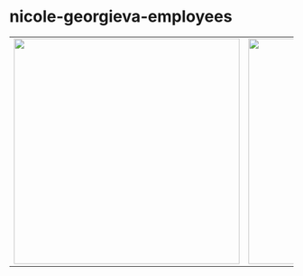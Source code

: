 # nicole-georgieva-employees

|          |             |                |       |
| :---:    |    :----:   |          :---: | :---: |
| <img src="https://user-images.githubusercontent.com/93789076/229311704-25ea97d1-7a03-41df-8d59-b4a0d4bad284.png" width="400"> | <img src="https://user-images.githubusercontent.com/93789076/229214678-d184e78b-e16d-45f7-b659-8c9f49c7bb74.png" width="400"> | <img src="https://user-images.githubusercontent.com/93789076/229311818-582d446d-4af4-49af-aee0-b60333f30274.png" width="400"> | <img src="https://user-images.githubusercontent.com/93789076/229311825-e48709a2-b720-47e5-8dc1-cc7e552d89a0.png" width="400"> |

